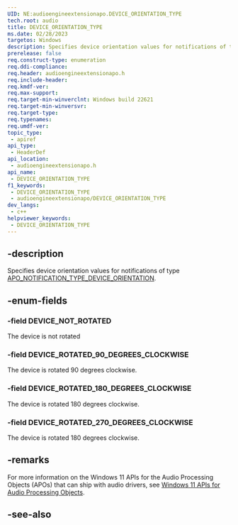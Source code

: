 ```yaml
---
UID: NE:audioengineextensionapo.DEVICE_ORIENTATION_TYPE
tech.root: audio
title: DEVICE_ORIENTATION_TYPE
ms.date: 02/28/2023
targetos: Windows
description: Specifies device orientation values for notifications of type APO_NOTIFICATION_TYPE_DEVICE_ORIENTATION.
prerelease: false
req.construct-type: enumeration
req.ddi-compliance: 
req.header: audioengineextensionapo.h
req.include-header: 
req.kmdf-ver: 
req.max-support: 
req.target-min-winverclnt: Windows build 22621
req.target-min-winversvr: 
req.target-type: 
req.typenames: 
req.umdf-ver: 
topic_type:
 - apiref
api_type:
 - HeaderDef
api_location:
 - audioengineextensionapo.h
api_name:
 - DEVICE_ORIENTATION_TYPE
f1_keywords:
 - DEVICE_ORIENTATION_TYPE
 - audioengineextensionapo/DEVICE_ORIENTATION_TYPE
dev_langs:
 - c++
helpviewer_keywords:
 - DEVICE_ORIENTATION_TYPE
---
```


## -description

Specifies device orientation values for notifications of type [APO_NOTIFICATION_TYPE_DEVICE_ORIENTATION](./ne-audioengineextensionapo-apo_notification_type.md).

## -enum-fields

### -field DEVICE_NOT_ROTATED

The device is not rotated

### -field DEVICE_ROTATED_90_DEGREES_CLOCKWISE

The device is rotated 90 degrees clockwise.

### -field DEVICE_ROTATED_180_DEGREES_CLOCKWISE

The device is rotated 180 degrees clockwise.

### -field DEVICE_ROTATED_270_DEGREES_CLOCKWISE

The device is rotated 180 degrees clockwise.

## -remarks

For more information on the Windows 11 APIs for the Audio Processing Objects (APOs) that can ship with audio drivers, see [Windows 11 APIs for Audio Processing Objects](/windows-hardware/drivers/audio/windows-11-apis-for-audio-processing-objects).

## -see-also

